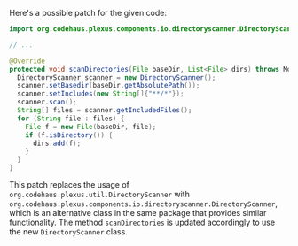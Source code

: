 Here's a possible patch for the given code:

```java
import org.codehaus.plexus.components.io.directoryscanner.DirectoryScanner;

// ...

@Override
protected void scanDirectories(File baseDir, List<File> dirs) throws MojoExecutionException {
  DirectoryScanner scanner = new DirectoryScanner();
  scanner.setBasedir(baseDir.getAbsolutePath());
  scanner.setIncludes(new String[]{"**/*"});
  scanner.scan();
  String[] files = scanner.getIncludedFiles();
  for (String file : files) {
    File f = new File(baseDir, file);
    if (f.isDirectory()) {
      dirs.add(f);
    }
  }
}
```

This patch replaces the usage of `org.codehaus.plexus.util.DirectoryScanner` with `org.codehaus.plexus.components.io.directoryscanner.DirectoryScanner`, which is an alternative class in the same package that provides similar functionality. The method `scanDirectories` is updated accordingly to use the new `DirectoryScanner` class.